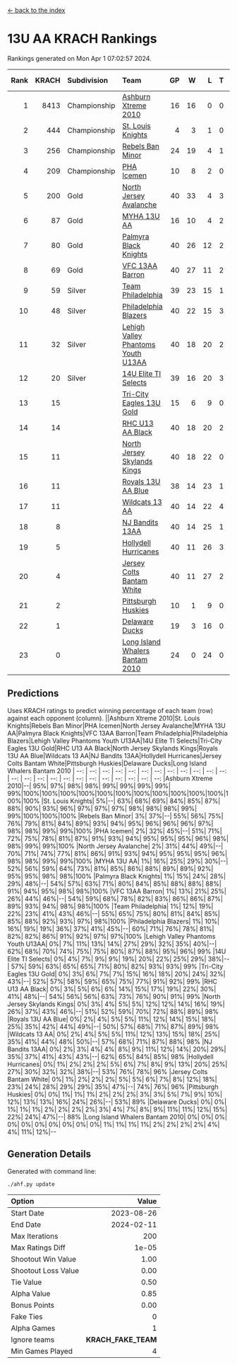 [<- back to the index](readme.md)
# 13U AA KRACH Rankings
Rankings generated on Mon Apr  1 07:02:57 2024.

Rank|KRACH|Subdivision|Team|GP|W|L|T|OTW|OTL|SoS|Exp Wins|Win Diff
---:|---:|:---|:---|---:|---:|---:|---:|---:|---:|---:|---:|---:
1|8413|Championship|[Ashburn Xtreme 2010](https://gamesheetstats.com/seasons/3659/teams/140527/schedule)|16|16|0|0|0|0|95|16.8|-0.0
2|444|Championship|[St. Louis Knights](https://gamesheetstats.com/seasons/3659/teams/143323/schedule)|4|3|1|0|0|0|1703|3.8|-0.0
3|256|Championship|[Rebels Ban Minor](https://gamesheetstats.com/seasons/3659/teams/140539/schedule)|24|19|4|1|0|0|714|20.4|0.0
4|209|Championship|[PHA Icemen](https://gamesheetstats.com/seasons/3659/teams/143321/schedule)|10|8|2|0|2|0|68|8.9|0.0
5|200|Gold|[North Jersey Avalanche](https://gamesheetstats.com/seasons/3659/teams/140535/schedule)|40|33|4|3|1|0|240|35.4|0.0
6|87|Gold|[MYHA 13U AA](https://gamesheetstats.com/seasons/3659/teams/140533/schedule)|16|10|4|2|1|0|62|11.9|0.0
7|80|Gold|[Palmyra Black Knights](https://gamesheetstats.com/seasons/3659/teams/140537/schedule)|40|26|12|2|4|0|455|27.9|0.0
8|69|Gold|[VFC 13AA Barron](https://gamesheetstats.com/seasons/3659/teams/140544/schedule)|40|27|11|2|2|3|44|28.9|0.0
9|59|Silver|[Team Philadelphia](https://gamesheetstats.com/seasons/3659/teams/140542/schedule)|39|23|15|1|0|1|472|24.4|0.0
10|48|Silver|[Philadelphia Blazers](https://gamesheetstats.com/seasons/3659/teams/140538/schedule)|40|22|15|3|3|2|459|24.4|0.0
11|32|Silver|[Lehigh Valley Phantoms Youth U13AA](https://gamesheetstats.com/seasons/3659/teams/140531/schedule)|40|18|20|2|1|4|268|19.9|0.0
12|20|Silver|[14U Elite TI Selects](https://gamesheetstats.com/seasons/3659/teams/140526/schedule)|39|16|20|3|1|1|461|18.4|0.0
13|15||[Tri-City Eagles 13U Gold](https://gamesheetstats.com/seasons/3659/teams/140543/schedule)|15|6|9|0|1|2|46|6.9|0.0
14|14||[RHC U13 AA Black](https://gamesheetstats.com/seasons/3659/teams/140540/schedule)|40|18|20|2|2|0|44|19.9|0.0
15|11||[North Jersey Skylands Kings](https://gamesheetstats.com/seasons/3659/teams/140536/schedule)|40|18|22|0|3|1|52|18.9|0.0
16|11||[Royals 13U AA Blue](https://gamesheetstats.com/seasons/3659/teams/140541/schedule)|38|14|23|1|0|3|46|15.4|0.0
17|11||[Wildcats 13 AA](https://gamesheetstats.com/seasons/3659/teams/140545/schedule)|40|14|22|4|0|0|46|16.9|0.0
18|8||[NJ Bandits 13AA](https://gamesheetstats.com/seasons/3659/teams/140534/schedule)|40|14|25|1|2|5|260|15.4|0.0
19|5||[Hollydell Hurricanes](https://gamesheetstats.com/seasons/3659/teams/140529/schedule)|40|11|26|3|2|0|241|13.4|0.0
20|4||[Jersey Colts Bantam White](https://gamesheetstats.com/seasons/3659/teams/140530/schedule)|40|11|27|2|1|2|44|12.9|0.0
21|2||[Pittsburgh Huskies](https://gamesheetstats.com/seasons/3659/teams/149413/schedule)|10|1|9|0|0|1|845|1.9|0.0
22|1||[Delaware Ducks](https://gamesheetstats.com/seasons/3659/teams/140528/schedule)|19|3|16|0|0|1|30|3.9|0.0
23|0||[Long Island Whalers Bantam 2010](https://gamesheetstats.com/seasons/3659/teams/140532/schedule)|24|0|24|0|0|0|50|0.9|0.0

## Predictions
Uses KRACH ratings to predict winning percentage of each team (row) against each opponent (column).
||Ashburn Xtreme 2010|St. Louis Knights|Rebels Ban Minor|PHA Icemen|North Jersey Avalanche|MYHA 13U AA|Palmyra Black Knights|VFC 13AA Barron|Team Philadelphia|Philadelphia Blazers|Lehigh Valley Phantoms Youth U13AA|14U Elite TI Selects|Tri-City Eagles 13U Gold|RHC U13 AA Black|North Jersey Skylands Kings|Royals 13U AA Blue|Wildcats 13 AA|NJ Bandits 13AA|Hollydell Hurricanes|Jersey Colts Bantam White|Pittsburgh Huskies|Delaware Ducks|Long Island Whalers Bantam 2010
| --: | --: | --: | --: | --: | --: | --: | --: | --: | --: | --: | --: | --: | --: | --: | --: | --: | --: | --: | --: | --: | --: | --: | --: 
|Ashburn Xtreme 2010|--| 95%| 97%| 98%| 98%| 99%| 99%| 99%| 99%| 99%|100%|100%|100%|100%|100%|100%|100%|100%|100%|100%|100%|100%|100%
|St. Louis Knights|  5%|--| 63%| 68%| 69%| 84%| 85%| 87%| 88%| 90%| 93%| 96%| 97%| 97%| 97%| 98%| 98%| 98%| 99%| 99%|100%|100%|100%
|Rebels Ban Minor|  3%| 37%|--| 55%| 56%| 75%| 76%| 79%| 81%| 84%| 89%| 93%| 94%| 95%| 96%| 96%| 96%| 97%| 98%| 98%| 99%| 99%|100%
|PHA Icemen|  2%| 32%| 45%|--| 51%| 71%| 72%| 75%| 78%| 81%| 87%| 91%| 93%| 94%| 95%| 95%| 95%| 96%| 98%| 98%| 99%| 99%|100%
|North Jersey Avalanche|  2%| 31%| 44%| 49%|--| 70%| 71%| 74%| 77%| 81%| 86%| 91%| 93%| 94%| 95%| 95%| 95%| 96%| 98%| 98%| 99%| 99%|100%
|MYHA 13U AA|  1%| 16%| 25%| 29%| 30%|--| 52%| 56%| 59%| 64%| 73%| 81%| 85%| 86%| 88%| 89%| 89%| 92%| 95%| 95%| 98%| 98%|100%
|Palmyra Black Knights|  1%| 15%| 24%| 28%| 29%| 48%|--| 54%| 57%| 63%| 71%| 80%| 84%| 85%| 88%| 88%| 88%| 91%| 94%| 95%| 98%| 98%|100%
|VFC 13AA Barron|  1%| 13%| 21%| 25%| 26%| 44%| 46%|--| 54%| 59%| 68%| 78%| 82%| 83%| 86%| 86%| 87%| 89%| 93%| 94%| 98%| 98%|100%
|Team Philadelphia|  1%| 12%| 19%| 22%| 23%| 41%| 43%| 46%|--| 55%| 65%| 75%| 80%| 81%| 84%| 85%| 85%| 88%| 92%| 93%| 97%| 98%|100%
|Philadelphia Blazers|  1%| 10%| 16%| 19%| 19%| 36%| 37%| 41%| 45%|--| 60%| 71%| 76%| 78%| 81%| 82%| 82%| 86%| 91%| 92%| 97%| 97%|100%
|Lehigh Valley Phantoms Youth U13AA|  0%|  7%| 11%| 13%| 14%| 27%| 29%| 32%| 35%| 40%|--| 62%| 68%| 70%| 74%| 75%| 75%| 80%| 87%| 88%| 95%| 96%| 99%
|14U Elite TI Selects|  0%|  4%|  7%|  9%|  9%| 19%| 20%| 22%| 25%| 29%| 38%|--| 57%| 59%| 63%| 65%| 65%| 71%| 80%| 82%| 93%| 93%| 99%
|Tri-City Eagles 13U Gold|  0%|  3%|  6%|  7%|  7%| 15%| 16%| 18%| 20%| 24%| 32%| 43%|--| 52%| 57%| 58%| 59%| 65%| 75%| 77%| 91%| 92%| 99%
|RHC U13 AA Black|  0%|  3%|  5%|  6%|  6%| 14%| 15%| 17%| 19%| 22%| 30%| 41%| 48%|--| 54%| 56%| 56%| 63%| 73%| 76%| 90%| 91%| 99%
|North Jersey Skylands Kings|  0%|  3%|  4%|  5%|  5%| 12%| 12%| 14%| 16%| 19%| 26%| 37%| 43%| 46%|--| 51%| 52%| 59%| 70%| 72%| 88%| 89%| 98%
|Royals 13U AA Blue|  0%|  2%|  4%|  5%|  5%| 11%| 12%| 14%| 15%| 18%| 25%| 35%| 42%| 44%| 49%|--| 50%| 57%| 68%| 71%| 87%| 89%| 98%
|Wildcats 13 AA|  0%|  2%|  4%|  5%|  5%| 11%| 12%| 13%| 15%| 18%| 25%| 35%| 41%| 44%| 48%| 50%|--| 57%| 68%| 71%| 87%| 88%| 98%
|NJ Bandits 13AA|  0%|  2%|  3%|  4%|  4%|  8%|  9%| 11%| 12%| 14%| 20%| 29%| 35%| 37%| 41%| 43%| 43%|--| 62%| 65%| 84%| 85%| 98%
|Hollydell Hurricanes|  0%|  1%|  2%|  2%|  2%|  5%|  6%|  7%|  8%|  9%| 13%| 20%| 25%| 27%| 30%| 32%| 32%| 38%|--| 53%| 76%| 78%| 96%
|Jersey Colts Bantam White|  0%|  1%|  2%|  2%|  2%|  5%|  5%|  6%|  7%|  8%| 12%| 18%| 23%| 24%| 28%| 29%| 29%| 35%| 47%|--| 74%| 76%| 96%
|Pittsburgh Huskies|  0%|  0%|  1%|  1%|  1%|  2%|  2%|  2%|  3%|  3%|  5%|  7%|  9%| 10%| 12%| 13%| 13%| 16%| 24%| 26%|--| 53%| 89%
|Delaware Ducks|  0%|  0%|  1%|  1%|  1%|  2%|  2%|  2%|  2%|  3%|  4%|  7%|  8%|  9%| 11%| 11%| 12%| 15%| 22%| 24%| 47%|--| 88%
|Long Island Whalers Bantam 2010|  0%|  0%|  0%|  0%|  0%|  0%|  0%|  0%|  0%|  0%|  1%|  1%|  1%|  1%|  2%|  2%|  2%|  2%|  4%|  4%| 11%| 12%|--

## Generation Details

Generated with command line:
```
./ahf.py update
```

| Option | Value |
| :----- | ----: |
| Start Date | 2023-08-26 |
| End Date | 2024-02-11 |
| Max Iterations | 200 |
| Max Ratings Diff | 1e-05 |
| Shootout Win Value | 1.00 |
| Shootout Loss Value | 0.00 |
| Tie Value | 0.50 |
| Alpha Value | 0.85 |
| Bonus Points | 0.00 |
| Fake Ties | 0 |
| Alpha Games | 1 |
| Ignore teams | __KRACH_FAKE_TEAM__ |
| Min Games Played | 4 |


